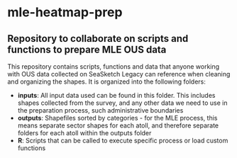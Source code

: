 # mle-heatmap-prep
## Repository to collaborate on scripts and functions to prepare MLE OUS data

This repository contains scripts, functions and data that anyone working with OUS data collected on SeaSketch Legacy can reference when cleaning and organizing the shapes. 
It is organized into the following folders:

- **inputs**: All input data used can be found in this folder. This includes shapes collected from the survey, and any other data we need to use in the preparation process, such administrative boundaries
- **outputs**: Shapefiles sorted by categories - for the MLE process, this means separate sector shapes for each atoll, and therefore separate folders for each atoll within the outputs folder
- **R**: Scripts that can be called to execute specific process or load custom functions 

